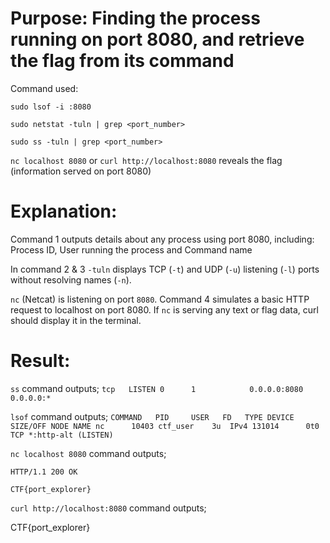 # Purpose: Finding the process running on port 8080, and retrieve the flag from its command

Command used:

`sudo lsof -i :8080`

`sudo netstat -tuln | grep <port_number>`

`sudo ss -tuln | grep <port_number>`

`nc localhost 8080` or `curl http://localhost:8080` reveals the flag (information served on port 8080)


# Explanation:
Command 1 outputs details about any process using port 8080, including: Process ID, User running the process and Command name

In command 2 & 3 `-tuln` displays TCP (`-t`) and UDP (`-u`) listening (`-l`) ports without resolving names (`-n`).

`nc` (Netcat) is listening on port `8080`. Command 4 simulates a basic HTTP request to localhost on port 8080. If `nc` is serving any text or flag data, curl should display it in the terminal.


# Result:
`ss` command outputs;
`tcp   LISTEN 0      1            0.0.0.0:8080      0.0.0.0:* `


`lsof` command outputs;
`COMMAND   PID     USER   FD   TYPE DEVICE SIZE/OFF NODE NAME
nc      10403 ctf_user    3u  IPv4 131014      0t0  TCP *:http-alt (LISTEN)`


`nc localhost 8080` command outputs;

`HTTP/1.1 200 OK`

`CTF{port_explorer}`


`curl http://localhost:8080` command outputs;

CTF{port_explorer}
